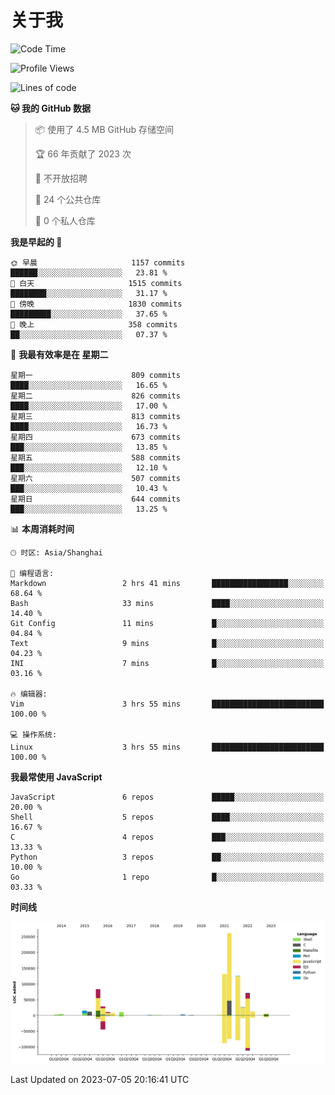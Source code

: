 # 关于我

<!--START_SECTION:waka-->
![Code Time](http://img.shields.io/badge/Code%20Time-771%20hrs%2034%20mins-blue)

![Profile Views](http://img.shields.io/badge/%E4%B8%AA%E4%BA%BA%E8%B5%84%E6%96%99%E8%A7%82%E7%9C%8B%E6%AC%A1%E6%95%B0-5-blue)

![Lines of code](https://img.shields.io/badge/%E4%BB%8E%E3%80%8CHello%20World%E3%80%8D%E8%B5%B7%E6%88%91%E5%B7%B2%E7%BB%8F%E5%86%99%E4%BA%86-811.3%20thousand%20%E8%A1%8C%E4%BB%A3%E7%A0%81-blue)

**🐱 我的 GitHub 数据** 

> 📦  使用了 4.5 MB GitHub 存储空间 
 > 
> 🏆 66 年贡献了 2023 次
 > 
> 🚫 不开放招聘
 > 
> 📜 24 个公共仓库 
 > 
> 🔑 0 个私人仓库 
 > 
**我是早起的 🐤** 

```text
🌞 早晨                     1157 commits        ██████░░░░░░░░░░░░░░░░░░░   23.81 % 
🌆 白天                     1515 commits        ████████░░░░░░░░░░░░░░░░░   31.17 % 
🌃 傍晚                     1830 commits        █████████░░░░░░░░░░░░░░░░   37.65 % 
🌙 晚上                     358 commits         ██░░░░░░░░░░░░░░░░░░░░░░░   07.37 % 
```
📅 **我最有效率是在 星期二** 

```text
星期一                      809 commits         ████░░░░░░░░░░░░░░░░░░░░░   16.65 % 
星期二                      826 commits         ████░░░░░░░░░░░░░░░░░░░░░   17.00 % 
星期三                      813 commits         ████░░░░░░░░░░░░░░░░░░░░░   16.73 % 
星期四                      673 commits         ███░░░░░░░░░░░░░░░░░░░░░░   13.85 % 
星期五                      588 commits         ███░░░░░░░░░░░░░░░░░░░░░░   12.10 % 
星期六                      507 commits         ███░░░░░░░░░░░░░░░░░░░░░░   10.43 % 
星期日                      644 commits         ███░░░░░░░░░░░░░░░░░░░░░░   13.25 % 
```


📊 **本周消耗时间** 

```text
🕑︎ 时区: Asia/Shanghai

💬 编程语言: 
Markdown                 2 hrs 41 mins       █████████████████░░░░░░░░   68.64 % 
Bash                     33 mins             ████░░░░░░░░░░░░░░░░░░░░░   14.40 % 
Git Config               11 mins             █░░░░░░░░░░░░░░░░░░░░░░░░   04.84 % 
Text                     9 mins              █░░░░░░░░░░░░░░░░░░░░░░░░   04.23 % 
INI                      7 mins              █░░░░░░░░░░░░░░░░░░░░░░░░   03.16 % 

🔥 编辑器: 
Vim                      3 hrs 55 mins       █████████████████████████   100.00 % 

💻 操作系统: 
Linux                    3 hrs 55 mins       █████████████████████████   100.00 % 
```

**我最常使用 JavaScript** 

```text
JavaScript               6 repos             █████░░░░░░░░░░░░░░░░░░░░   20.00 % 
Shell                    5 repos             ████░░░░░░░░░░░░░░░░░░░░░   16.67 % 
C                        4 repos             ███░░░░░░░░░░░░░░░░░░░░░░   13.33 % 
Python                   3 repos             ██░░░░░░░░░░░░░░░░░░░░░░░   10.00 % 
Go                       1 repo              █░░░░░░░░░░░░░░░░░░░░░░░░   03.33 % 
```



**时间线**

![Lines of Code chart](https://raw.githubusercontent.com/Arondight/Arondight/master/assets/bar_graph.png)


 Last Updated on 2023-07-05 20:16:41 UTC
<!--END_SECTION:waka-->

